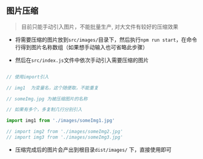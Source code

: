 ## 图片压缩

> 目前只能手动引入图片，不能批量生产, 对大文件有较好的压缩效果

- 将需要压缩的图片放到`src/images/`目录下，然后执行`npm run start`，在命令行得到图片名称数组（如果想手动输入也可省略此步骤）

- 然后在`src/index.js`文件中依次手动引入需要压缩的图片

```javascript

// 使用import引入

// img1  为变量名，这个随便取，不能重复

// someImg.jpg 为被压缩图片的名称

// 如果有多个，多复制几行分别引入

import img1 from './images/someImg1.jpg'

// import img2 from './images/someImg2.jpg'
// import img3 from './images/someImg3.jpg'

```

- 压缩完成后的图片会产出到根目录`dist/images/` 下，直接使用即可